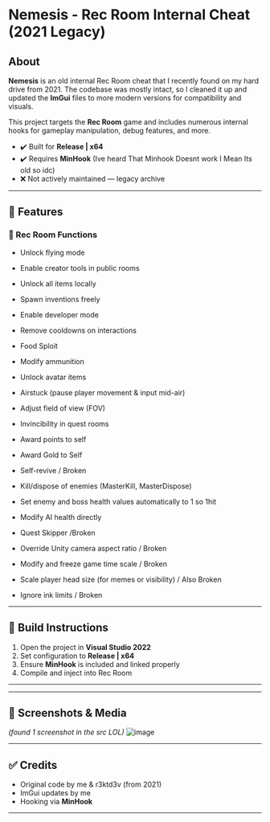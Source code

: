 # Nemesis - Rec Room Internal Cheat (2021 Legacy)

## About

**Nemesis** is an old internal Rec Room cheat that I recently found on my hard drive from 2021. The codebase was mostly intact, so I cleaned it up and updated the **ImGui** files to more modern versions for compatibility and visuals.

This project targets the **Rec Room** game and includes numerous internal hooks for gameplay manipulation, debug features, and more.

- ✔️ Built for **Release | x64**
- ✔️ Requires **MinHook** (Ive heard That Minhook Doesnt work I Mean Its old so idc)
- ❌ Not actively maintained — legacy archive

---

## 🔧 Features

### 🧠 Rec Room Functions
- Unlock flying mode
- Enable creator tools in public rooms
- Unlock all items locally
- Spawn inventions freely
- Enable developer mode
- Remove cooldowns on interactions
- Food Sploit
- Modify ammunition
- Unlock avatar items
- Airstuck (pause player movement & input mid-air)
- Adjust field of view (FOV)


- Invincibility in quest rooms
- Award points to self
- Award Gold to Self 
- Self-revive / Broken
- Kill/dispose of enemies (MasterKill, MasterDispose)
- Set enemy and boss health values automatically to 1 so 1hit
- Modify AI health directly
- Quest Skipper /Broken

- Override Unity camera aspect ratio / Broken
- Modify and freeze game time scale / Broken 
- Scale player head size (for memes or visibility) / Also Broken
- Ignore ink limits / Broken
---

## 🔨 Build Instructions

1. Open the project in **Visual Studio 2022**
2. Set configuration to **Release | x64**
3. Ensure **MinHook** is included and linked properly
4. Compile and inject into Rec Room

---


---

## 📁 Screenshots & Media

*(found 1 screenshot in the src  LOL)*
![image](https://github.com/user-attachments/assets/a33e914a-d75a-4623-9db3-0e9cd99d9b99)

---

## ✅ Credits

- Original code by me & r3ktd3v (from 2021)
- ImGui updates by me
- Hooking via **MinHook**

---

